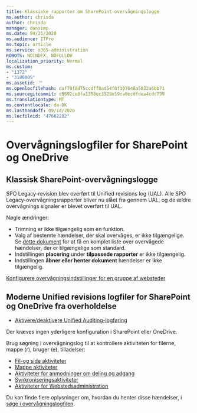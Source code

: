 ```yaml
---
title: Klassiske rapporter om SharePoint-overvågningslogge
ms.author: chrisda
author: chrisda
manager: dansimp
ms.date: 04/21/2020
ms.audience: ITPro
ms.topic: article
ms.service: o365-administration
ROBOTS: NOINDEX, NOFOLLOW
localization_priority: Normal
ms.custom:
- "1372"
- "3100005"
ms.assetid: ''
ms.openlocfilehash: daf79f8d75ccdff8ad54f0f307648a5832a6bb71
ms.sourcegitcommit: c6692ce0fa1358ec3529e59ca0ecdfdea4cdc759
ms.translationtype: MT
ms.contentlocale: da-DK
ms.lasthandoff: 09/14/2020
ms.locfileid: "47662202"
---
```

# <a name="sharepoint-and-onedrive-audit-logs"></a>Overvågningslogfiler for SharePoint og OneDrive

## <a name="sharepoint-classic-audit-logs"></a>Klassisk SharePoint-overvågningslogge

SPO Legacy-revision blev overført til Unified revisions log (UAL). Alle SPO Legacy-overvågningsrapporter bliver nu slået fra gennem UAL, og de ældre overvågnings signaler er blevet overført til UAL.

Nøgle ændringer:

* Trimning er ikke tilgængelig som en funktion.
* Valg af bestemte hændelser, der skal overvåges, er ikke tilgængelige. Se [dette dokument](https://docs.microsoft.com/microsoft-365/compliance/search-the-audit-log-in-security-and-compliance) for at få en komplet liste over overvågede hændelser, der er tilgængelige som standard.
* Indstillingen **placering** under **tilpassede rapporter** er ikke tilgængelig.
* Indstillingen **åbner eller henter dokument** hændelser er ikke tilgængelig.

[Konfigurere overvågningsindstillinger for en gruppe af websteder](https://support.office.com/article/Configure-audit-settings-for-a-site-collection-A9920C97-38C0-44F2-8BCB-4CF1E2AE22D2)

## <a name="sharepoint-and-onedrive-modern-unified-audit-logs-from-compliance"></a>Moderne Unified revisions logfiler for SharePoint og OneDrive fra overholdelse

* [Aktivere/deaktivere Unified Auditing-logføring](https://docs.microsoft.com/microsoft-365/compliance/turn-audit-log-search-on-or-off) 

Der kræves ingen yderligere konfiguration i SharePoint eller OneDrive.

Brug søgning i overvågningslog til at kontrollere aktiviteten for filerne, mappe (r), bruger (e), tilladelser:

* [Fil-og side aktiviteter](https://docs.microsoft.com/microsoft-365/compliance/search-the-audit-log-in-security-and-compliance)
* [Mappe aktiviteter](https://docs.microsoft.com/microsoft-365/compliance/search-the-audit-log-in-security-and-compliance#folder-activities)
* [Aktiviteter for anmodninger om deling og adgang](https://docs.microsoft.com/microsoft-365/compliance/search-the-audit-log-in-security-and-compliance#sharing-and-access-request-activities)
* [Synkroniseringsaktiviteter](https://docs.microsoft.com/microsoft-365/compliance/search-the-audit-log-in-security-and-compliance#synchronization-activities)
* [Aktiviteter for Webstedsadministration](https://docs.microsoft.com/microsoft-365/compliance/search-the-audit-log-in-security-and-compliance#site-administration-activities)

Du kan finde flere oplysninger om, hvordan du henter disse hændelser, i [søge i overvågningslogfilen](https://docs.microsoft.com/microsoft-365/compliance/search-the-audit-log-in-security-and-compliance#search-the-audit-log).
